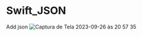 # Swift_JSON
Add json
![Captura de Tela 2023-09-26 às 20 57 35](https://github.com/vamvieira/Swift_JSON/assets/71799009/04fd9ca6-611f-43e5-9e30-3d4cb9c6b0af)
